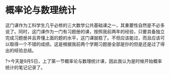 # 概率论与数理统计

这门课作为工科学生几乎必修的三大数学公共基础课之一，其重要性自然是不必多说了。同时，这门课作为一门有习题册的课，按照我前两年的经验，只要具备独立完成习题册并且弄懂上面的题的水平，这门课就稳了。不但应该能过，而且应该可以取得一个不错的成绩。这是根据我前两个学期习题册全部是抄的但是还是过了得出的经验总结。

?>今天是9月5日，上了第一节概率论与数理统计课，因此我认为是时候开始概率统计的笔记记录了。